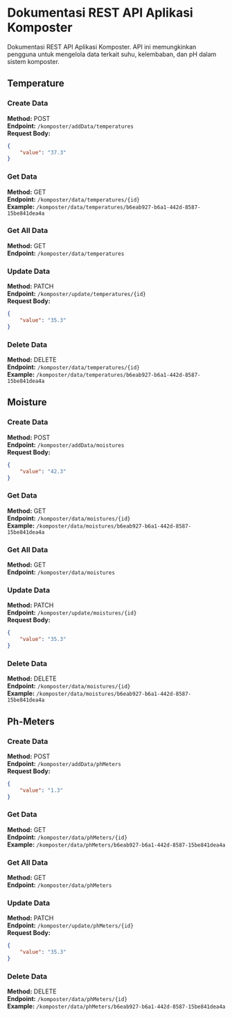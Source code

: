 # Dokumentasi REST API Aplikasi Komposter

Dokumentasi REST API Aplikasi Komposter. API ini memungkinkan pengguna untuk mengelola data terkait suhu, kelembaban, dan pH dalam sistem komposter.

##
## Temperature

### Create Data
**Method:** POST  
**Endpoint:** `/komposter/addData/temperatures`  
**Request Body:**
```json
{
    "value": "37.3"
}
```
### Get Data
**Method:** GET     
**Endpoint:** `/komposter/data/temperatures/{id}`   
**Example:** `/komposter/data/temperatures/b6eab927-b6a1-442d-8587-15be841dea4a`

### Get All Data
**Method:** GET     
**Endpoint:** `/komposter/data/temperatures`

### Update Data
**Method:** PATCH   
**Endpoint:** `/komposter/update/temperatures/{id}`    
**Request Body:**
```json
{
    "value": "35.3"
}
```
### Delete Data
**Method:** DELETE     
**Endpoint:** `/komposter/data/temperatures/{id}`   
**Example:** `/komposter/data/temperatures/b6eab927-b6a1-442d-8587-15be841dea4a`

##
## Moisture

### Create Data
**Method:** POST  
**Endpoint:** `/komposter/addData/moistures`  
**Request Body:**
```json
{
    "value": "42.3"
}
```
### Get Data
**Method:** GET     
**Endpoint:** `/komposter/data/moistures/{id}`   
**Example:** `/komposter/data/moistures/b6eab927-b6a1-442d-8587-15be841dea4a`

### Get All Data
**Method:** GET     
**Endpoint:** `/komposter/data/moistures`

### Update Data
**Method:** PATCH   
**Endpoint:** `/komposter/update/moistures/{id}`    
**Request Body:**
```json
{
    "value": "35.3"
}
```
### Delete Data
**Method:** DELETE     
**Endpoint:** `/komposter/data/moistures/{id}`   
**Example:** `/komposter/data/moistures/b6eab927-b6a1-442d-8587-15be841dea4a`

##
## Ph-Meters

### Create Data
**Method:** POST  
**Endpoint:** `/komposter/addData/phMeters`  
**Request Body:**
```json
{
    "value": "1.3"
}
```
### Get Data
**Method:** GET     
**Endpoint:** `/komposter/data/phMeters/{id}`   
**Example:** `/komposter/data/phMeters/b6eab927-b6a1-442d-8587-15be841dea4a`

### Get All Data
**Method:** GET     
**Endpoint:** `/komposter/data/phMeters`

### Update Data
**Method:** PATCH   
**Endpoint:** `/komposter/update/phMeters/{id}`     
**Request Body:**
```json
{
    "value": "35.3"
}
```
### Delete Data
**Method:** DELETE     
**Endpoint:** `/komposter/data/phMeters/{id}`   
**Example:** `/komposter/data/phMeters/b6eab927-b6a1-442d-8587-15be841dea4a`
